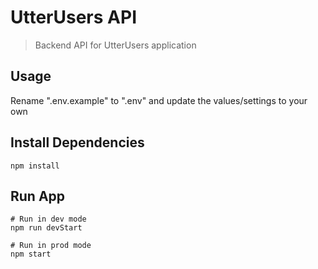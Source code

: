 # UtterUsers API

> Backend API for UtterUsers application

## Usage
Rename ".env.example" to ".env" and update the values/settings to your own

## Install Dependencies

```
npm install
```

## Run App

```
# Run in dev mode
npm run devStart

# Run in prod mode
npm start
```

